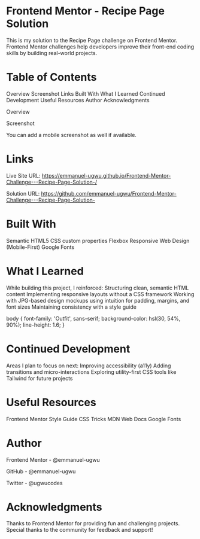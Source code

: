 # Frontend Mentor - Recipe Page Solution

This is my solution to the Recipe Page challenge on Frontend Mentor. Frontend Mentor challenges help developers improve their front-end coding skills by building real-world projects.

# Table of Contents

Overview
Screenshot
Links
Built With
What I Learned
Continued Development
Useful Resources
Author
Acknowledgments


Overview

Screenshot


You can add a mobile screenshot as well if available.

# Links

Live Site URL: https://emmanuel-ugwu.github.io/Frontend-Mentor-Challenge---Recipe-Page-Solution-/

Solution URL: https://github.com/emmanuel-ugwu/Frontend-Mentor-Challenge---Recipe-Page-Solution-

# Built With

Semantic HTML5
CSS custom properties
Flexbox
Responsive Web Design (Mobile-First)
Google Fonts


# What I Learned

While building this project, I reinforced:
Structuring clean, semantic HTML content
Implementing responsive layouts without a CSS framework
Working with JPG-based design mockups using intuition for padding, margins, and font sizes
Maintaining consistency with a style guide


body {
  font-family: 'Outfit', sans-serif;
  background-color: hsl(30, 54%, 90%);
  line-height: 1.6;
}

# Continued Development

Areas I plan to focus on next:
Improving accessibility (a11y)
Adding transitions and micro-interactions
Exploring utility-first CSS tools like Tailwind for future projects


# Useful Resources

Frontend Mentor Style Guide
CSS Tricks
MDN Web Docs
Google Fonts


# Author

Frontend Mentor - @emmanuel-ugwu

GitHub - @emmanuel-ugwu

Twitter - @ugwucodes


# Acknowledgments

Thanks to Frontend Mentor for providing fun and challenging projects. Special thanks to the community for feedback and support!
